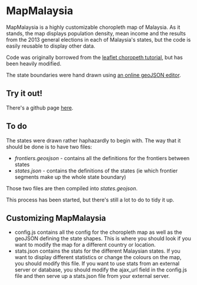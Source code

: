 # MapMalaysia

MapMalaysia is a highly customizable choropleth map of Malaysia. As it stands, the map displays population density, mean income and the results from the 2013 general elections in each of Malaysia's states, but the code is easily reusable to display other data.

Code was originally borrowed from the [leaflet choropeth tutorial](http://leafletjs.com/examples/choropleth.html), but has been heavily modified.

The state boundaries were hand drawn using [an online geoJSON editor](http://blog.sallarp.com/google-maps-geojson-editor/).

## Try it out!

There's a github page [here](http://jonnynewbs.github.io/MapMalaysia).

## To do

The states were drawn rather haphazardly to begin with. The way that it should be done is to have two files:

- *frontiers.geosjson* - contains all the definitions for the frontiers between states
- *states.json* - contains the definitions of the states (ie which frontier segments make up the whole state boundary)

Those two files are then compiled into *states.geojson*.

This process has been started, but there's still a lot to do to tidy it up.

## Customizing MapMalaysia

- config.js contains all the config for the choropleth map as well as the geoJSON defining the state shapes. This is where you should look if you want to modify the map for a different country or location.
- stats.json contains the stats for the different Malaysian states. If you want to display different statistics or change the colours on the map, you should modify this file. If you want to use stats from an external server or database, you should modify the ajax_url field in the config.js file and then serve up a stats.json file from your external server.
